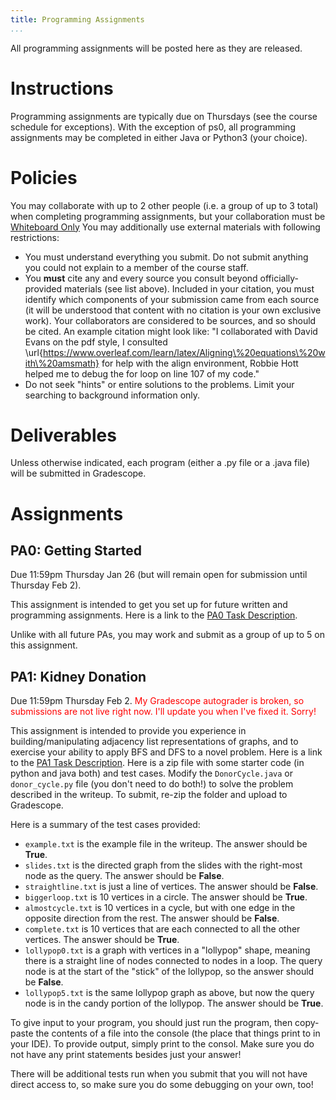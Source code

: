 ```yaml
---
title: Programming Assignments
...
```


All programming assignments will be posted here as they are released.

# Instructions

Programming assignments are typically due on Thursdays (see the course schedule for exceptions). With the exception of ps0, all programming assignments may be completed in either Java or Python3 (your choice).

# Policies

You may collaborate with up to 2 other people (i.e. a group of up to 3 total) when completing programming assignments, but your collaboration must be [Whiteboard Only](/syllabus.html) You may additionally use external materials with following restrictions:

- You must understand everything you submit. Do not submit anything you could not explain to a member of the course staff.
- You **must** cite any and every source you consult beyond officially-provided materials (see list above). Included in your citation, you must identify which components of your submission came from each source (it will be understood that content with no citation is your own exclusive work). Your collaborators are considered to be sources, and so should be cited. An example citation might look like: "I collaborated with David Evans on the pdf style, I consulted \url{https://www.overleaf.com/learn/latex/Aligning\%20equations\%20with\%20amsmath} for help with the align environment, Robbie Hott helped me to debug the for loop on line 107 of my code."
- Do not seek "hints" or entire solutions to the problems. Limit your searching to background information only.

# Deliverables

Unless otherwise indicated, each program (either a .py file or a .java file) will be submitted in Gradescope. 

# Assignments

## PA0: Getting Started

Due 11:59pm Thursday Jan 26 (but will remain open for submission until Thursday Feb 2).

This assignment is intended to get you set up for future written and programming assignments. Here is a link to the [PA0 Task Description](https://www.cs.virginia.edu/~njb2b/cs3100/s2023/pa0.html).

Unlike with all future PAs, you may work and submit as a group of up to 5 on this assignment.

## PA1: Kidney Donation

Due 11:59pm Thursday Feb 2. <span style="color: red;">My Gradescope autograder is broken, so submissions are not live right now. I'll update you when I've fixed it. Sorry!</span>

This assignment is intended to provide you experience in building/manipulating adjacency list representations of graphs, and to exercise your ability to apply BFS and DFS to a novel problem. Here is a link to the [PA1 Task Description](https://www.cs.virginia.edu/~njb2b/cs3100/s2023/files/pa/pa1.pdf). Here is a zip file with some starter code (in python and java both) and test cases. Modify the `DonorCycle.java` or `donor_cycle.py` file (you don't need to do both!) to solve the problem described in the writeup. To submit, re-zip the folder and upload to Gradescope.

Here is a summary of the test cases provided:

- `example.txt` is the example file in the writeup. The answer should be **True**.
- `slides.txt` is the directed graph from the slides with the right-most node as the query. The answer should be **False**.
- `straightline.txt` is just a line of vertices. The answer should be **False**.
- `biggerloop.txt` is 10 vertices in a circle. The answer should be **True**.
- `almostcycle.txt` is 10 vertices in a cycle, but with one edge in the opposite direction from the rest. The answer should be **False**.
- `complete.txt` is 10 vertices that are each connected to all the other vertices. The answer should be **True**.
- `lollypop0.txt` is a graph with vertices in a "lollypop" shape, meaning there is a straight line of nodes connected to nodes in a loop. The query node is at the start of the "stick" of the lollypop, so the answer should be **False**.
- `lollypop5.txt` is the same lollypop graph as above, but now the query node is in the candy portion of the lollypop. The answer should be **True**.

To give input to your program, you should just run the program, then copy-paste the contents of a file into the console (the place that things print to in your IDE). To provide output, simply print to the consol. Make sure you do not have any print statements besides just your answer!

There will be additional tests run when you submit that you will not have direct access to, so make sure you do some debugging on your own, too!

